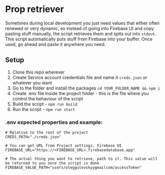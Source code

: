 # Prop retriever
Sometimes during local development you just need values that either often renewed or very dynamic, so instead of going into Firebase UI and copy pasting stuff manually, the script retrieves them and spits out into `stdout`.
This script automatically puts stuff from Firebase into your buffer. Once used, go ahead and paste it anywhere you need.

## Setup

1. Clone this repo wherever
3. Create Service account credentials file and name it `creds.json` or whatever you want
4. Go to the folder and install the packages `cd YOUR_FOLDER_NAME && npm i`
5. Create .env file inside the project folder - this is the file where you control the behaviour of the script
6. Build the script - `npm run build`
7. Run the script - `npm run start`

### .env expected properties and example:

```
# Relative to the root of the project
CREDS_PATH="./creds.json"

# You can get URL from Project settings, Firebase UI
FIREBASE_URL="https://<FIREBASE_URL>.firebasedatabase.app"

# The actual thing you want to retrieve, path to it. This value will be returned to you once the script is done
FIREBASE_VALUE_PATH="users/oleggulevskyygmailcom/accessToken"
```

